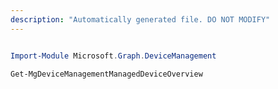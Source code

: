 ```yaml
---
description: "Automatically generated file. DO NOT MODIFY"
---
```


```powershell

Import-Module Microsoft.Graph.DeviceManagement

Get-MgDeviceManagementManagedDeviceOverview

```
